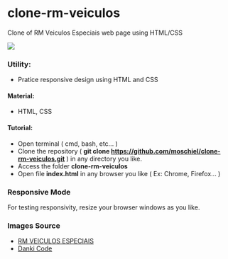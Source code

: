 # clone-rm-veiculos
Clone of RM Veiculos Especiais web page using HTML/CSS

![](clone-image.PNG)

### Utility:
- Pratice responsive design using HTML and CSS

#### Material:
- HTML, CSS

#### Tutorial:
- Open terminal ( cmd, bash, etc... )
- Clone the repository ( <b>git clone https://github.com/moschiel/clone-rm-veiculos.git</b> ) in any directory you like.
- Access the folder <b>clone-rm-veiculos</b>
- Open file <b>index.html</b> in any browser you like ( Ex: Chrome, Firefox... )

### Responsive Mode
For testing responsivity, resize your browser windows as you like.

### Images Source
- [RM VEICULOS ESPECIAIS](https://www.facebook.com/RMveiculosespeciais/)
- [Danki Code](https://cursos.dankicode.com/)




